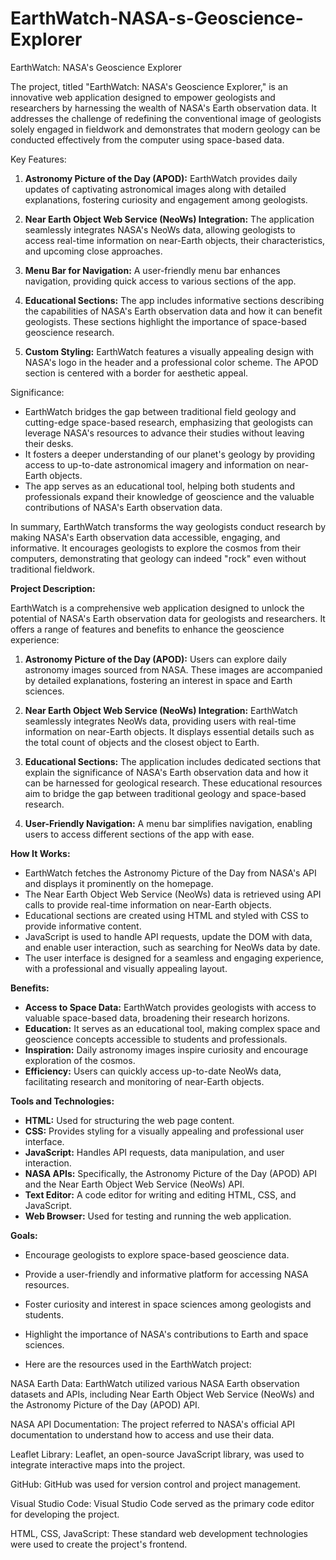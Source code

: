 # EarthWatch-NASA-s-Geoscience-Explorer
EarthWatch: NASA's Geoscience Explorer

The project, titled "EarthWatch: NASA's Geoscience Explorer," is an innovative web application designed to empower geologists and researchers by harnessing the wealth of NASA's Earth observation data. It addresses the challenge of redefining the conventional image of geologists solely engaged in fieldwork and demonstrates that modern geology can be conducted effectively from the computer using space-based data.

Key Features:
1. **Astronomy Picture of the Day (APOD):** EarthWatch provides daily updates of captivating astronomical images along with detailed explanations, fostering curiosity and engagement among geologists.

2. **Near Earth Object Web Service (NeoWs) Integration:** The application seamlessly integrates NASA's NeoWs data, allowing geologists to access real-time information on near-Earth objects, their characteristics, and upcoming close approaches.

3. **Menu Bar for Navigation:** A user-friendly menu bar enhances navigation, providing quick access to various sections of the app.

4. **Educational Sections:** The app includes informative sections describing the capabilities of NASA's Earth observation data and how it can benefit geologists. These sections highlight the importance of space-based geoscience research.

5. **Custom Styling:** EarthWatch features a visually appealing design with NASA's logo in the header and a professional color scheme. The APOD section is centered with a border for aesthetic appeal.

Significance:
- EarthWatch bridges the gap between traditional field geology and cutting-edge space-based research, emphasizing that geologists can leverage NASA's resources to advance their studies without leaving their desks.
- It fosters a deeper understanding of our planet's geology by providing access to up-to-date astronomical imagery and information on near-Earth objects.
- The app serves as an educational tool, helping both students and professionals expand their knowledge of geoscience and the valuable contributions of NASA's Earth observation data.

In summary, EarthWatch transforms the way geologists conduct research by making NASA's Earth observation data accessible, engaging, and informative. It encourages geologists to explore the cosmos from their computers, demonstrating that geology can indeed "rock" even without traditional fieldwork.

**Project Description:**

EarthWatch is a comprehensive web application designed to unlock the potential of NASA's Earth observation data for geologists and researchers. It offers a range of features and benefits to enhance the geoscience experience:

1. **Astronomy Picture of the Day (APOD):** Users can explore daily astronomy images sourced from NASA. These images are accompanied by detailed explanations, fostering an interest in space and Earth sciences.

2. **Near Earth Object Web Service (NeoWs) Integration:** EarthWatch seamlessly integrates NeoWs data, providing users with real-time information on near-Earth objects. It displays essential details such as the total count of objects and the closest object to Earth.

3. **Educational Sections:** The application includes dedicated sections that explain the significance of NASA's Earth observation data and how it can be harnessed for geological research. These educational resources aim to bridge the gap between traditional geology and space-based research.

4. **User-Friendly Navigation:** A menu bar simplifies navigation, enabling users to access different sections of the app with ease.

**How It Works:**

- EarthWatch fetches the Astronomy Picture of the Day from NASA's API and displays it prominently on the homepage.
- The Near Earth Object Web Service (NeoWs) data is retrieved using API calls to provide real-time information on near-Earth objects.
- Educational sections are created using HTML and styled with CSS to provide informative content.
- JavaScript is used to handle API requests, update the DOM with data, and enable user interaction, such as searching for NeoWs data by date.
- The user interface is designed for a seamless and engaging experience, with a professional and visually appealing layout.

**Benefits:**

- **Access to Space Data:** EarthWatch provides geologists with access to valuable space-based data, broadening their research horizons.
- **Education:** It serves as an educational tool, making complex space and geoscience concepts accessible to students and professionals.
- **Inspiration:** Daily astronomy images inspire curiosity and encourage exploration of the cosmos.
- **Efficiency:** Users can quickly access up-to-date NeoWs data, facilitating research and monitoring of near-Earth objects.

**Tools and Technologies:**

- **HTML:** Used for structuring the web page content.
- **CSS:** Provides styling for a visually appealing and professional user interface.
- **JavaScript:** Handles API requests, data manipulation, and user interaction.
- **NASA APIs:** Specifically, the Astronomy Picture of the Day (APOD) API and the Near Earth Object Web Service (NeoWs) API.
- **Text Editor:** A code editor for writing and editing HTML, CSS, and JavaScript.
- **Web Browser:** Used for testing and running the web application.

**Goals:**

- Encourage geologists to explore space-based geoscience data.
- Provide a user-friendly and informative platform for accessing NASA resources.
- Foster curiosity and interest in space sciences among geologists and students.
- Highlight the importance of NASA's contributions to Earth and space sciences.

- Here are the resources used in the EarthWatch project:

NASA Earth Data: EarthWatch utilized various NASA Earth observation datasets and APIs, including Near Earth Object Web Service (NeoWs) and the Astronomy Picture of the Day (APOD) API.

NASA API Documentation: The project referred to NASA's official API documentation to understand how to access and use their data.

Leaflet Library: Leaflet, an open-source JavaScript library, was used to integrate interactive maps into the project.

GitHub: GitHub was used for version control and project management.


Visual Studio Code: Visual Studio Code served as the primary code editor for developing the project.

HTML, CSS, JavaScript: These standard web development technologies were used to create the project's frontend.
